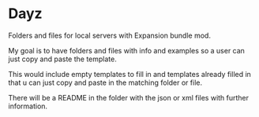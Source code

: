 # Dayz
Folders and files for local servers with Expansion bundle mod.

My goal is to have folders and files with info and examples so a user can just copy and paste the template.

This would include empty templates to fill in and templates already filled in that u can just copy and paste in the matching folder or file.

There will be a README in the folder with the json or xml files with further information.